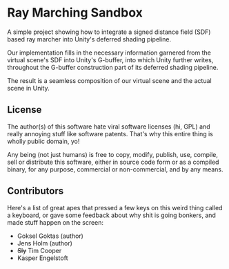# Ray Marching Sandbox

A simple project showing how to integrate a signed distance field (SDF) based
ray marcher into Unity's deferred shading pipeline.

Our implementation fills in the necessary information garnered from the virtual
scene's SDF into Unity's G-buffer, into which Unity further writes, throughout
the G-buffer construction part of its deferred shading pipeline.

The result is a seamless composition of our virtual scene and the actual scene
in Unity.

## License

The author(s) of this software hate viral software licenses (hi, GPL) and
really annoying stuff like software patents. That's why this entire thing is
wholly public domain, yo!

Any being (not just humans) is free to copy, modify, publish, use, compile,
sell or distribute this software, either in source code form or as a compiled
binary, for any purpose, commercial or non-commercial, and by any means.

## Contributors

Here's a list of great apes that pressed a few keys on this weird thing called
a keyboard, or gave some feedback about why shit is going bonkers, and made
stuff happen on the screen:

* Goksel Goktas (author)
* Jens Holm (author)
* ~~Sly~~ Tim Cooper
* Kasper Engelstoft
